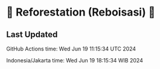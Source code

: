 
# 🌳 Reforestation (Reboisasi) 🌲

## Last Updated

GitHub Actions time: Wed Jun 19 11:15:34 UTC 2024

Indonesia/Jakarta time: Wed Jun 19 18:15:34 WIB 2024
